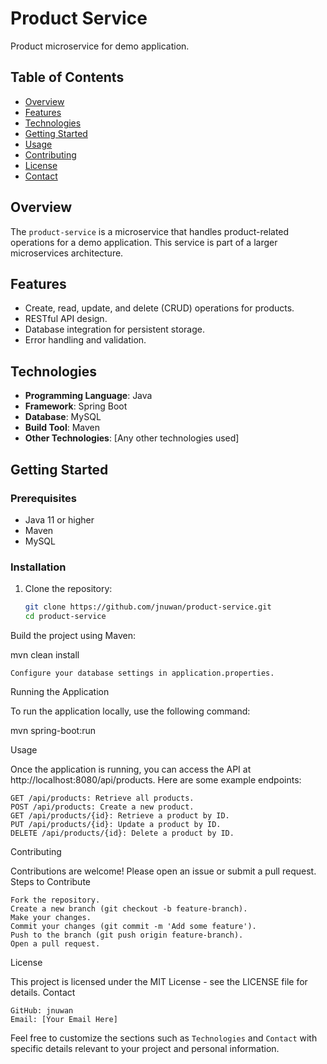 # Product Service

Product microservice for demo application.

## Table of Contents

- [Overview](#overview)
- [Features](#features)
- [Technologies](#technologies)
- [Getting Started](#getting-started)
- [Usage](#usage)
- [Contributing](#contributing)
- [License](#license)
- [Contact](#contact)

## Overview

The `product-service` is a microservice that handles product-related operations for a demo application. This service is part of a larger microservices architecture.

## Features

- Create, read, update, and delete (CRUD) operations for products.
- RESTful API design.
- Database integration for persistent storage.
- Error handling and validation.

## Technologies

- **Programming Language**: Java
- **Framework**: Spring Boot
- **Database**: MySQL
- **Build Tool**: Maven
- **Other Technologies**: [Any other technologies used]

## Getting Started

### Prerequisites

- Java 11 or higher
- Maven
- MySQL

### Installation

1. Clone the repository:
   ```bash
   git clone https://github.com/jnuwan/product-service.git
   cd product-service
   
Build the project using Maven:

mvn clean install

    Configure your database settings in application.properties.

Running the Application

To run the application locally, use the following command:

mvn spring-boot:run

Usage

Once the application is running, you can access the API at http://localhost:8080/api/products. Here are some example endpoints:

    GET /api/products: Retrieve all products.
    POST /api/products: Create a new product.
    GET /api/products/{id}: Retrieve a product by ID.
    PUT /api/products/{id}: Update a product by ID.
    DELETE /api/products/{id}: Delete a product by ID.

Contributing

Contributions are welcome! Please open an issue or submit a pull request.
Steps to Contribute

    Fork the repository.
    Create a new branch (git checkout -b feature-branch).
    Make your changes.
    Commit your changes (git commit -m 'Add some feature').
    Push to the branch (git push origin feature-branch).
    Open a pull request.

License

This project is licensed under the MIT License - see the LICENSE file for details.
Contact

    GitHub: jnuwan
    Email: [Your Email Here]

Feel free to customize the sections such as `Technologies` and `Contact` with specific details relevant to your project and personal information.
